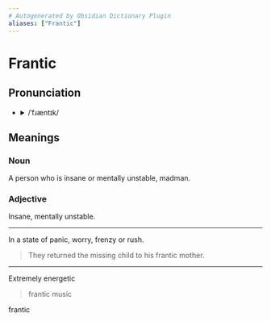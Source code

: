 ```yaml
---
# Autogenerated by Obsidian Dictionary Plugin
aliases: ["Frantic"]
---
```


# Frantic

## Pronunciation

- <details><summary>/ˈfɹæntɪk/</summary><audio controls><source src="https://api.dictionaryapi.dev/media/pronunciations/en/frantic-us.mp3"></audio></details>

## Meanings

### Noun

A person who is insane or mentally unstable, madman.

### Adjective

Insane, mentally unstable.

---

In a state of panic, worry, frenzy or rush.

> They returned the missing child to his frantic mother.

---

Extremely energetic

> frantic music




frantic
